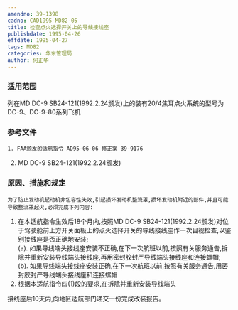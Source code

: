 ```yaml
---
amendno: 39-1398  
cadno: CAD1995-MD82-05  
title: 检查点火选择开关上的导线接线座  
publishdate: 1995-04-26  
effdate: 1995-04-27  
tags: MD82  
categories: 华东管理局  
author: 何正华  
---
```

  
### 适用范围  
列在MD DC-9 SB24-121(1992.2.24颁发)上的装有20/4焦耳点火系统的型号为DC-9、DC-9-80系列飞机  
  
<!--more-->  
### 参考文件  
    1. FAA颁发的适航指令 AD95-06-06 修正案 39-9176  
2. MD DC-9 SB24-121(1992.2.24颁发)  
  
### 原因、措施和规定  
    为了防止发动机起动机非包容性失效,引起损坏发动机整流罩,损坏发动机附近的部件,并且可能导致整流罩起火,必须完成下列内容:  
1. 在本适航指令生效后18个月内,按照MD DC-9 SB24-121(1992.2.24颁发)对位于驾驶舱前上方开关面板上的点火选择开关的导线接线座作一次目视检查,以鉴别接线座是否正确地安装;  
    (a). 如果导线端头接线座安装不正确,在下一次航班以前,按照有关服务通告,拆除并重新安装导线端头接线座,再用密封胶封严导线端头接线座和连接螺帽;  
    (b). 如果导线端头接线座安装正确,在下一次航班以前,按照有关服务通告,用密封胶封严导线端头接线座和连接螺帽  
2. 根据本适航指令四(1)段的要求,在拆除并重新安装导线端头  
  
接线座后10天内,向地区适航部门递交一份完成改装报告。  

